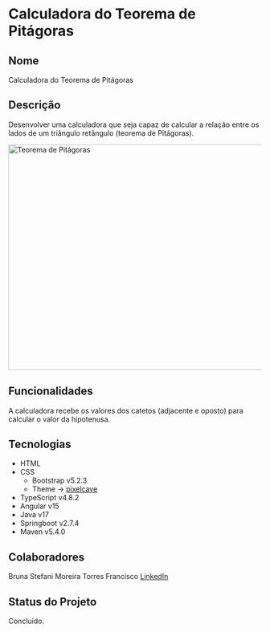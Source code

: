 # Calculadora do Teorema de Pitágoras

## Nome
Calculadora do Teorema de Pitágoras

## Descrição
Desenvolver uma calculadora que seja capaz de calcular a relação entre os lados de um triângulo retângulo (teorema de Pitágoras).

<p>
  <img src="calculadora-pitagoras.gif" alt="Teorema de Pitágoras" style="width:800px; height:450px"/><br>
</p>

## Funcionalidades
A calculadora recebe os valores dos catetos (adjacente e oposto) para calcular o valor da hipotenusa.

## Tecnologias
- HTML 
- CSS 
    - Bootstrap v5.2.3
    - Theme -> <a href="https://preview.themeforest.net/item/appui-web-app-bootstrap-admin-template/full_screen_preview/8603616?_ga=2.73952081.2106764338.1664374441-134612274.1658964739&_gac=1.249766388.1664399279.CjwKCAjw4c-ZBhAEEiwAZ105RfVFkki2LhG_EEcKRf8QDWSipGxg97bLkIrKy7zWRz2XKmRbX-_1FBoClqMQAvD_BwE" target="_blank">pixelcave</a> 
- TypeScript v4.8.2
- Angular v15
- Java v17
- Springboot v2.7.4
- Maven v5.4.0

## Colaboradores
Bruna Stefani Moreira Torres Francisco <a href="https://www.linkedin.com/in/bruna-moreira-torres-francisco/" target="_blank">LinkedIn</a>

## Status do Projeto
Concluído.
